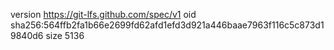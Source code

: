 version https://git-lfs.github.com/spec/v1
oid sha256:564ffb2fa1b66e2699fd62afd1efd3d921a446baae7963f116c5c873d19840d6
size 5136
